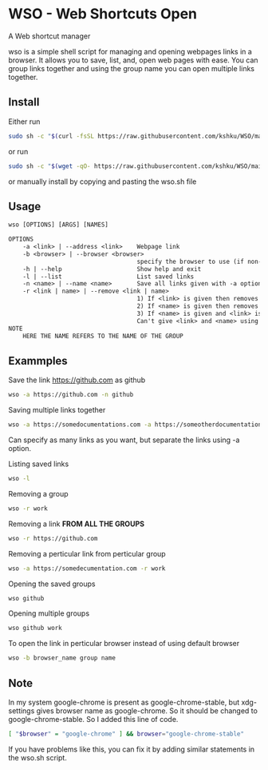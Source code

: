 # WSO - Web Shortcuts Open
A Web shortcut manager

wso is a simple shell script for managing and opening webpages links in a browser. It allows you to save, list, and, open web pages with ease. You can group links together and using the group name you can open multiple links together.

## Install
Either run
```bash
sudo sh -c "$(curl -fsSL https://raw.githubusercontent.com/kshku/WSO/main/install.sh)"
```
or run
```bash
sudo sh -c "$(wget -qO- https://raw.githubusercontent.com/kshku/WSO/main/install.sh)"
```
or manually install by copying and pasting the wso.sh file

## Usage
```txt
wso [OPTIONS] [ARGS] [NAMES]

OPTIONS
    -a <link> | --address <link>    Webpage link
    -b <browser> | --browser <browser>
                                    specify the browser to use (if non-specified uses the default one)
    -h | --help                     Show help and exit
    -l | --list                     List saved links
    -n <name> | --name <name>       Save all links given with -a option in <name>. All links should be given before this option
    -r <link | name> | --remove <link | name>
                                    1) If <link> is given then removes the <link> from all the names.
                                    2) If <name> is given then removes the <name>
                                    3) If <name> is given and <link> is given using -a(need to give before -r) then removes all the links given in  <link> from <name>
                                    Can't give <link> and <name> using -n option. (It removes <link> from all names and prints error)
NOTE
    HERE THE NAME REFERS TO THE NAME OF THE GROUP
```

## Exammples

Save the link https://github.com as github
```bash
wso -a https://github.com -n github
```

Saving multiple links together
```bash
wso -a https://somedocumentations.com -a https://someotherdocumentations.com -n work
```
Can specify as many links as you want, but separate the links using -a option.

Listing saved links
```bash
wso -l
```
Removing a group
```bash
wso -r work
```
Removing a link **FROM ALL THE GROUPS**
```bash
wso -r https://github.com
```
Removing a perticular link from perticular group
```bash
wso -a https://somedecumentation.com -r work
```
Opening the saved groups
```bash
wso github
```
Opening multiple groups
```bash
wso github work
```
To open the link in perticular browser instead of using default browser
```bash
wso -b browser_name group name
```

## Note
In my system google-chrome is present as google-chrome-stable,
but xdg-settings gives browser name as google-chrome.
So it should be changed to google-chrome-stable. So I added this line of code.
```bash
[ "$browser" = "google-chrome" ] && browser="google-chrome-stable"
```
If you have problems like this, you can fix it by adding similar statements in the wso.sh script.
